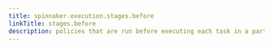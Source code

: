 ```yaml
---
title: spinnaker.execution.stages.before
linkTitle: stages.before
description: policies that are run before executing each task in a particular type of pipeline stage
---
```

